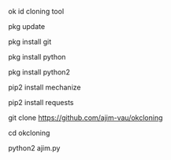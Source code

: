ok id cloning tool

pkg update

pkg install git

pkg install python

pkg install python2

pip2 install mechanize

pip2 install requests

git clone https://github.com/ajim-vau/okcloning
 
cd okcloning

python2 ajim.py

